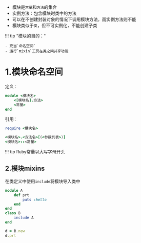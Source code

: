 - 模块是`常量`和`方法`的集合
- 实例方法：包含模块时类中的方法
- 可以在不创建封装对象的情况下调用模块方法，而实例方法则不能
- 模块类似于`类`，但不可实例化，不能创建子类

!!! tip "模块的目的："
	
	- 充当`命名空间`
	- 运行`mixin`工具在类之间共享功能

###  ###

# 1.模块命名空间 #

定义：

```rb
module <模块名>
	<[模块名].方法>
	<常量>
end
```
引用：

```rb
require <模块名>

<模块名>.<方法名>[(<参数列表>)]
<模块名>::<常量>
```

!!! tip
	Ruby常量以大写字母开头

## 2.模块mixins ##

在类定义中使用`include`将模块导入类中


```rb
module A
	def prt
		puts :hello
	end
end
class B
	include A
end

d = B.new
d.prt
```

